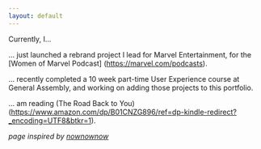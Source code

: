 ```yaml
---
layout: default
---
```


Currently, I...  


... just launched a rebrand project I lead for Marvel Entertainment, for the [Women of Marvel Podcast] (https://marvel.com/podcasts).

... recently completed a 10 week part-time User Experience course at General Assembly, and working on adding those projects to this portfolio.

... am reading (The Road Back to You) (https://www.amazon.com/dp/B01CNZG896/ref=dp-kindle-redirect?_encoding=UTF8&btkr=1).



*page inspired by [nownownow](http://nownownow.com/)*
